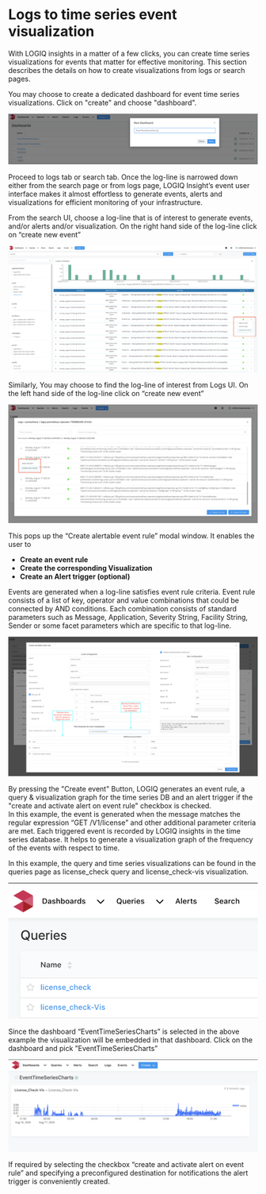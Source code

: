# Logs to time series event visualization

With LOGIQ insights in a matter of a few clicks, you can create time series visualizations for events that matter for effective monitoring. This section describes the details on how to create visualizations from logs or search pages.

You may choose to create a dedicated dashboard for event time series visualizations. Click on "create" and choose "dashboard".

![](../.gitbook/assets/screen-shot-2020-08-17-at-2.57.36-pm.png)

Proceed to logs tab or search tab. Once the log-line is narrowed down either from the search page or from logs page, LOGIQ Insight’s event user interface makes it almost effortless to generate events, alerts and visualizations for efficient monitoring of your infrastructure.

From the search UI, choose a log-line that is of interest to generate events, and/or alerts and/or visualization. On the right hand side of the log-line click on “create new event”

![](../.gitbook/assets/screen-shot-2020-08-17-at-9.09.17-pm.png)

Similarly, You may choose to find the log-line of interest from Logs UI. On the left hand side of the log-line click on “create new event”

![](../.gitbook/assets/screen-shot-2020-08-17-at-2.26.03-pm.png)

This pops up the “Create alertable event rule” modal window. It enables the user to

* **Create an event rule**
* **Create the corresponding Visualization**
* **Create an Alert trigger \(optional\)**

Events are generated when a log-line satisfies event rule criteria. Event rule consists of a list of key, operator and value combinations that could be connected by AND conditions. Each combination consists of standard parameters such as Message, Application, Severity String, Facility String, Sender or some facet parameters which are specific to that log-line.

![Create alertable event rule modal window](../.gitbook/assets/screen-shot-2020-08-17-at-2.50.34-pm.png)

By pressing the "Create event" Button, LOGIQ generates an event rule, a query & visualization graph for the time series DB and an alert trigger if the "create and activate alert on event rule" checkbox is checked.  
In this example, the event is generated when the message matches the regular expression “GET /V1/license” and other additional parameter criteria are met. Each triggered event is recorded by LOGIQ insights in the time series database. It helps to generate a visualization graph of the frequency of the events with respect to time. 

In this example, the query and time series visualizations can be found in the queries page as license\_check query and license\_check-vis visualization.  
****

![](../.gitbook/assets/screen-shot-2020-08-17-at-10.33.07-pm.png)

Since the dashboard “EventTimeSeriesCharts” is selected in the above example the visualization will be embedded in that dashboard. Click on the dashboard and pick ”EventTimeSeriesCharts”

![Time series visualization](../.gitbook/assets/screen-shot-2020-08-17-at-2.58.55-pm.png)

If required by selecting the checkbox “create and activate alert on event rule” and specifying a preconfigured destination for notifications the alert trigger is conveniently created.

